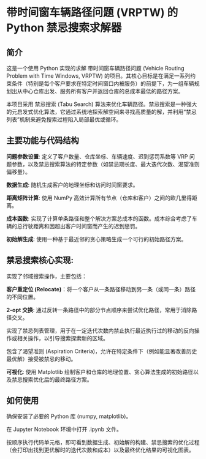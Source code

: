 # 带时间窗车辆路径问题 (VRPTW) 的 Python 禁忌搜索求解器

## 简介

这是一个使用 Python 实现的求解 带时间窗车辆路径问题 (Vehicle Routing Problem with Time Windows, VRPTW) 的项目。其核心目标是在满足一系列约束条件（特别是每个客户要求在特定时间窗口内被服务）的前提下，为一组车辆规划出从中心仓库出发、服务所有客户并返回仓库的总成本最低的路径方案。

本项目采用 禁忌搜索 (Tabu Search) 算法来优化车辆路径。禁忌搜索是一种强大的元启发式优化算法，它通过系统地探索解空间来寻找高质量的解，并利用“禁忌列表”机制来避免搜索过程陷入局部最优或循环。

## 主要功能与代码结构

**问题参数设置**: 定义了客户数量、仓库坐标、车辆速度、迟到惩罚系数等 VRP 问题参数，以及禁忌搜索算法的特定参数（如禁忌期长度、最大迭代次数、渴望准则偏移量）。

**数据生成**: 随机生成客户的地理坐标和访问时间窗要求。

**距离矩阵计算**: 使用 NumPy 高效计算所有节点（仓库和客户）之间的欧几里得距离。

**成本函数**: 实现了计算单条路径和整个解决方案总成本的函数。成本综合考虑了车辆的总行驶距离和因超出客户时间窗而产生的迟到惩罚。

**初始解生成**: 使用一种基于最近邻的贪心策略生成一个可行的初始路径方案。

## 禁忌搜索核心实现:

实现了邻域搜索操作，主要包括：

**客户重定位 (Relocate)**：将一个客户从一条路径移动到另一条（或同一条）路径的不同位置。

**2-opt 交换**: 通过反转一条路径中的部分节点顺序来尝试优化路径，常用于消除路径交叉。

实现了禁忌列表管理，用于在一定迭代次数内禁止执行最近执行过的移动的反向操作或相关操作，以引导搜索探索新的区域。

包含了渴望准则 (Aspiration Criteria)，允许在特定条件下（例如能显著改善历史最优解）接受被禁忌的移动。

**可视化**: 使用 Matplotlib 绘制客户和仓库的地理位置、贪心算法生成的初始路径以及禁忌搜索优化后的最终路径方案。

## 如何使用

确保安装了必要的 Python 库 (numpy, matplotlib)。

在 Jupyter Notebook 环境中打开 .ipynb 文件。

按顺序执行代码单元格，即可看到数据生成、初始解的构建、禁忌搜索的优化过程（会打印出找到更优解时的迭代次数和成本）以及最终优化结果的可视化图表。
